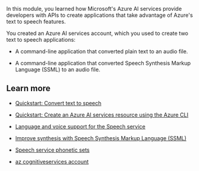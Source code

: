 In this module, you learned how Microsoft's Azure AI services provide developers with APIs to create applications that take advantage of Azure's text to speech features.

You created an Azure AI services account, which you used to create two text to speech applications:

- A command-line application that converted plain text to an audio file.

- A command-line application that converted Speech Synthesis Markup Language (SSML) to an audio file.

## Learn more

- [Quickstart: Convert text to speech](/azure/ai-services/speech-service/get-started-text-to-speech)

- [Quickstart: Create an Azure AI services resource using the Azure CLI](/azure/ai-services/cognitive-services-apis-create-account-cli)

- [Language and voice support for the Speech service](/azure/ai-services/speech-service/language-support)

- [Improve synthesis with Speech Synthesis Markup Language (SSML)](/azure/ai-services/speech-service/speech-synthesis-markup)

- [Speech service phonetic sets](/azure/ai-services/speech-service/speech-ssml-phonetic-sets)

- [az cognitiveservices account](/cli/azure/cognitiveservices/account)
